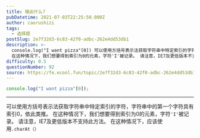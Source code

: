 ```yaml
---
title: 输出什么?
pubDatetime: 2021-07-03T22:25:50.000Z
author: caorushizi
tags:
  - 选择题
postSlug: 2e7f32d3-6c83-42f0-adbc-262e4dd53db1
description: >-
  console.log("I want pizza"[0]) 可以使用方括号表示法获取字符串中特定索引的字符，字符串中的第一个字符具有索引0，依此类推。
  在这种情况下，我们想要得到索引为0的元素，字符'I'被记录。 请注意，IE7及更低版本不支持此方法。 在这种情况下，应该使用.charAt（）
difficulty: 0.5
questionNumber: 92
source: https://fe.ecool.fun/topic/2e7f32d3-6c83-42f0-adbc-262e4dd53db1
---
```


```javascript
console.log("I want pizza"[0]);
```

---

可以使用方括号表示法获取字符串中特定索引的字符，字符串中的第一个字符具有索引0，依此类推。 在这种情况下，我们想要得到索引为0的元素，字符`'I'`被记录。
请注意，IE7及更低版本不支持此方法。 在这种情况下，应该使用`.charAt（）`

